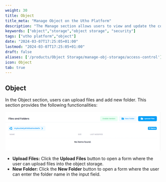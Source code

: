 ```yaml
---
weight: 30
title: Object
title_meta: "Manage Object on the Utho Platform"
description: "The Manage section allows users to view and update the configuration of their deployed Object. This section provides a comprehensive interface to manage Object users, configure firewalls, and destroy Object instances."
keywords: ["object","storage","object storage", "security"]
tags: ["utho platform","object"]
date: "2024-03-07T17:25:05+01:00"
lastmod: "2024-03-07T17:25:05+01:00"
draft: false 
aliases: ['/products/Object Storage/manage-obj-storage/access-control']
icon: Object
tab: true
---
```


## Object

In the Object section, users can upload files and add new folder. This section provides the following functionalities:

![Utho-objectStorage-fileupload](image/Utho-objectStorage-fileupload.png)

* **Upload Files:** Click the **Upload Files** button to open a form where the user can upload files into the object storage.
* **New Folder:** Click the **New Folder** button to open a form where the user can enter the folder name in the input field.



